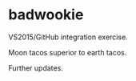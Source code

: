 #  badwookie

VS2015/GitHub integration exercise.

Moon tacos superior to earth tacos.

Further updates.
